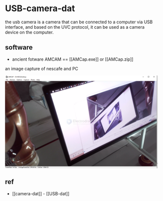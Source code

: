 
# USB-camera-dat

the usb camera is a camera that can be connected to a computer via USB interface, and based on the UVC protocol, it can be used as a camera device on the computer.


## software 

- ancient fotware AMCAM == [[AMCap.exe]] or [[AMCap.zip]]


an image capture of nescafe and PC

![](2025-03-28-16-53-30.png)






## ref

- [[camera-dat]] - [[USB-dat]]